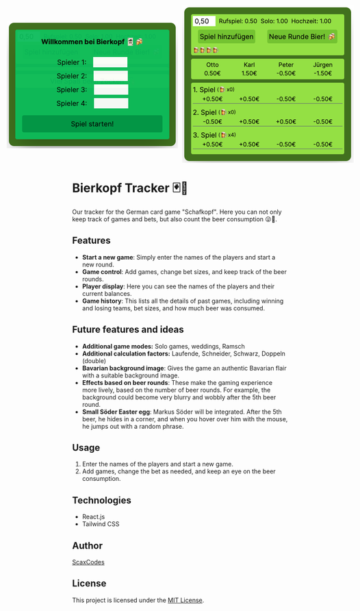 <div style="display: flex; align-items: center; justify-content: center; gap: 10px;">
    <img src="readme-img/welcome.png" alt="Start screen">
    <img src="readme-img/game.png" alt="Game screen">
</div>

# Bierkopf Tracker 🃏🍻

Our tracker for the German card game "Schafkopf". Here you can not only keep track of games and bets, but also count the beer consumption 😜🍻.

## Features

- **Start a new game**: Simply enter the names of the players and start a new round.
- **Game control**: Add games, change bet sizes, and keep track of the beer rounds.
- **Player display**: Here you can see the names of the players and their current balances.
- **Game history**: This lists all the details of past games, including winning and losing teams, bet sizes, and how much beer was consumed.

## Future features and ideas

- **Additional game modes:** Solo games, weddings, Ramsch
- **Additional calculation factors:** Laufende, Schneider, Schwarz, Doppeln (double)
- **Bavarian background image**: Gives the game an authentic Bavarian flair with a suitable background image.
- **Effects based on beer rounds**: These make the gaming experience more lively, based on the number of beer rounds. For example, the background could become very blurry and wobbly after the 5th beer round.
- **Small Söder Easter egg**: Markus Söder will be integrated. After the 5th beer, he hides in a corner, and when you hover over him with the mouse, he jumps out with a random phrase.

## Usage

1. Enter the names of the players and start a new game.
2. Add games, change the bet as needed, and keep an eye on the beer consumption.

## Technologies

- React.js
- Tailwind CSS

## Author

[ScaxCodes](https://github.com/ScaxCodes)

## License

This project is licensed under the [MIT License](https://opensource.org/licenses/MIT).
